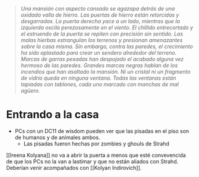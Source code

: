 > *Una mansión con aspecto cansado se agazapa detrás de una oxidada valla de hierro. Las puertas de hierro están retorcidas y desgarradas. La puerta derecha yace a un lado, mientras que la izquierda oscila perezosamente en el viento. El chillido entrecortado y el estruendo de la puerta se repiten con precisión sin sentido. Las malas hierbas estrangulan los terrenos y presionan amenazantes sobre la casa misma. Sin embargo, contra las paredes, el crecimiento ha sido aplastado para crear un sendero alrededor del terreno. Marcas de garras pesadas han despojado el acabado alguna vez hermoso de las paredes. Grandes marcas negras hablan de los incendios que han asaltado la mansión. Ni un cristal ni un fragmento de vidrio queda en ninguna ventana. Todas las ventanas están tapiadas con tablones, cada uno marcado con manchas de mal agüero.*

# Entrando a la casa
- PCs con un DC11 de wisdom pueden ver que las pisadas en el piso son de humanos y de animales ambos.
	- Las pisadas fueron hechas por zombies y ghouls de Strahd


[[Ireena Kolyana]] no va a abrir la puerta a menos que esté convevencida de que los PCs no la van a lastimar y que no están aliados con Strahd. Deberían venir acompañados con [[Kolyan Indirovich]].

